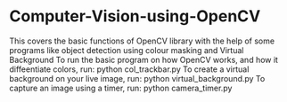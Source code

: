 # Computer-Vision-using-OpenCV
This covers the basic functions of OpenCV library with the help of some programs like object detection using colour masking and Virtual Background
To run the basic program on how OpenCV works, and how it diffeentiate colors, run:
python col_trackbar.py
To create a virtual background on your live image, run:
python virtual_background.py
To capture an image using a timer, run:
python camera_timer.py

